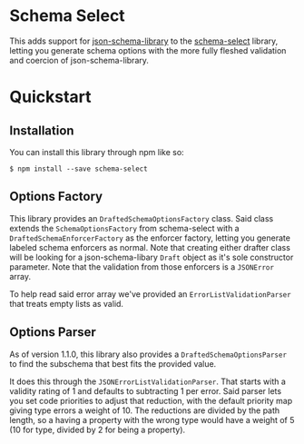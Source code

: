 # Schema Select
This adds support for [json-schema-library](https://www.npmjs.com/package/json-schema-library) to the  [schema-select](https://www.npmjs.com/package/schema-select) library, letting you generate schema options with the more fully fleshed validation and coercion of json-schema-library.

# Quickstart
## Installation
You can install this library through npm like so:
```
$ npm install --save schema-select
```

## Options Factory

This library provides an `DraftedSchemaOptionsFactory` class.  Said class extends the `SchemaOptionsFactory` from schema-select with a `DraftedSchemaEnforcerFactory` as the enforcer factory, letting you generate labeled schema enforcers as normal.  Note that creating either drafter class will be looking for a json-schema-libary `Draft` object as it's sole constructor parameter.  Note that the validation from those enforcers is a `JSONError` array.

To help read said error array we've provided an `ErrorListValidationParser` that treats empty lists as valid.

## Options Parser

As of version 1.1.0, this library also provides a `DraftedSchemaOptionsParser` to find the subschema that best fits the provided value.

It does this through the `JSONErrorListValidationParser`.  That starts with a validity rating of 1 and defaults to subtracting 1 per error.  Said parser lets you set code priorities to adjust that reduction, with the default priority map giving type errors a weight of 10.  The reductions are divided by the path length, so a having a property with the wrong type would have a weight of 5 (10 for type, divided by 2 for being a property).
